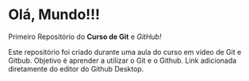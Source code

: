 # Olá, Mundo!!!
 Primeiro Repositório do **Curso de Git** e *GitHub!*

 Este repositório foi criado durante uma aula do curso em vídeo de Git e Gitbub. Objetivo
 é aprender a utilizar o Git e o Github.
 Link adicionada diretamente do editor do Github Desktop.
